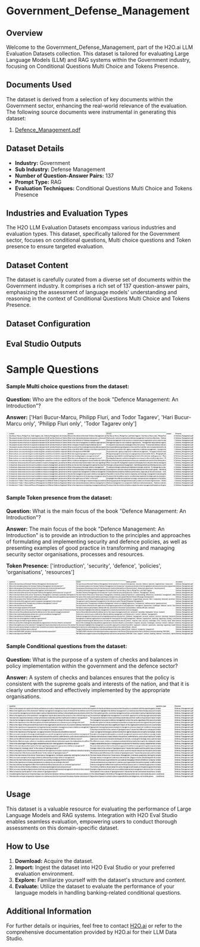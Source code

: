 # Government_Defense_Management

## Overview
Welcome to the Government_Defense_Management, part of the H2O.ai LLM Evaluation Datasets collection. This dataset is tailored for evaluating Large Language Models (LLM) and RAG systems within the Government industry, focusing on Conditional Questions Multi Choice and Tokens Presence.

## Documents Used
The dataset is derived from a selection of key documents within the Government sector, enhancing the real-world relevance of the evaluation. The following source documents were instrumental in generating this dataset:
1. [Defence_Management.pdf](https://github.com/h2oai/h2o-evals/blob/main/catalog/Government_Defense_Management/used_documents/Defence_Management.pdf)

## Dataset Details
- **Industry:** Government
- **Sub Industry:** Defense Management
- **Number of Question-Answer Pairs:** 137
- **Prompt Type:** RAG
- **Evaluation Techniques:** Conditional Questions Multi Choice and Tokens Presence

## Industries and Evaluation Types
The H2O LLM Evaluation Datasets encompass various industries and evaluation types. This dataset, specifically tailored for the Government sector, focuses on conditional questions, Multi choice questions and Token presence to ensure targeted evaluation.

## Dataset Content
The dataset is carefully curated from a diverse set of documents within the Government industry. It comprises a rich set of 137 question-answer pairs, emphasizing the assessment of language models' understanding and reasoning in the context of Conditional Questions Multi Choice and Tokens Presence.

## Dataset Configuration

## Eval Studio Outputs

# Sample Questions

#### Sample Multi choice questions from the dataset:

**Question:** Who are the editors of the book "Defence Management: An Introduction"?

**Answer:** ['Hari Bucur-Marcu, Philipp Fluri, and Todor Tagarev', 'Hari Bucur-Marcu only', 'Philipp Fluri only', 'Todor Tagarev only']

![multi_choice_question_image](https://github.com/h2oai/h2o-evals/blob/main/catalog/Government_Defense_Management/screenshots/multi_choice.png)

#### Sample Token presence from the dataset:

**Question:** What is the main focus of the book "Defence Management: An Introduction"?

**Answer:** The main focus of the book "Defence Management: An Introduction" is to provide an introduction to the principles and approaches of formulating and implementing security and defence policies, as well as presenting examples of good practice in transforming and managing security sector organisations, processes and resources.

**Token Presence:** ['introduction', 'security', 'defence', 'policies', 'organisations', 'resources']

![token_presence_image](https://github.com/h2oai/h2o-evals/blob/main/catalog/Government_Defense_Management/screenshots/tokens_present.png)

#### Sample Conditional questions from the dataset:

**Question:** What is the purpose of a system of checks and balances in policy implementation within the government and the defence sector?

**Answer:** A system of checks and balances ensures that the policy is consistent with the supreme goals and interests of the nation, and that it is clearly understood and effectively implemented by the appropriate organisations.

![conditional_question_image](https://github.com/h2oai/h2o-evals/blob/main/catalog/Government_Defense_Management/screenshots/question_type.png)

## Usage

This dataset is a valuable resource for evaluating the performance of Large Language Models and RAG systems. Integration with H2O Eval Studio enables seamless evaluation, empowering users to conduct thorough assessments on this domain-specific dataset.

## How to Use

1. **Download:** Acquire the dataset.
2. **Import:** Ingest the dataset into H2O Eval Studio or your preferred evaluation environment.
3. **Explore:** Familiarize yourself with the dataset's structure and content.
4. **Evaluate:** Utilize the dataset to evaluate the performance of your language models in handling banking-related conditional questions.

## Additional Information

For further details or inquiries, feel free to contact [H2O.ai](https://www.h2o.ai/) or refer to the comprehensive documentation provided by H2O.ai for their LLM Data Studio.

